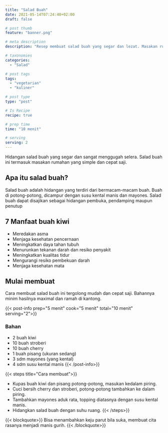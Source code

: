 ```yaml
---
title: "Salad Buah"
date: 2021-05-14T07:24:40+02:00
draft: false

# post thumb
feature: "banner.png"

# meta description
description: "Resep membuat salad buah yang segar dan lezat. Masakan rumahan cepat saji yang cocok menjadi hidangan sehari-hari."

# taxonomies
categories:
  - "Salad"

# post tags
tags:
  - "vegetarian"
  - "kuliner"

# post type
type: "post"

# Is Recipe
recipe: true

# prep time
time: "10 menit"

# serving
serving: 2
---
```

Hidangan salad buah yang segar dan sangat menggugah selera. Salad buah ini termasuk masakan rumahan yang simple dan cepat saji.

## Apa itu salad buah?

Salad buah adalah hidangan yang terdiri dari bermacam-macam buah. Buah di potong-potong, dicampur dengan susu kental manis dan mayones. Salad buah dapat disajikan sebagai hidangan pembuka, pendamping maupun penutup

## 7 Manfaat buah kiwi
- Meredakan asma
- Menjaga kesehatan pencernaan
- Meningkatkan daya tahan tubuh
- Menurunkan tekanan darah dan resiko penyakit
- Meningkatkan kualitas tidur
- Mengurangi resiko pembekuan darah
- Menjaga kesehatan mata

## Mulai membuat

Cara membuat salad buah ini tergolong mudah dan cepat saji. Bahannya minim hasilnya maximal dan ramah di kantong.

{{< post-info prep="5 menit" cook="5 menit" total="10 menit" serving="2">}}

### Bahan

-   2 buah kiwi
-   10 buah stroberi
-   10 buah cherry
-   1 buah pisang (ukuran sedang)
-   3 sdm mayones (yang kental)
-   4 sdm susu kental manis
{{< /post-info>}}

{{< steps title="Cara membuat">}}
-   Kupas buah kiwi dan pisang potong-potong, masukan kedalam piring.
-   Cuci bersih cherry dan stroberi, potong-potong tambahkan ke dalam piring.
-   Tambahkan mayones aduk rata, topping diatasnya dengan susu kental manis.
-   Hidangkan salad buah dengan suhu ruang.
{{< /steps>}}

{{< blockquote>}}
Bisa menambahkan keju parut bila suka, membuat cita rasanya menjadi manis gurih.
{{< /blockquote>}}